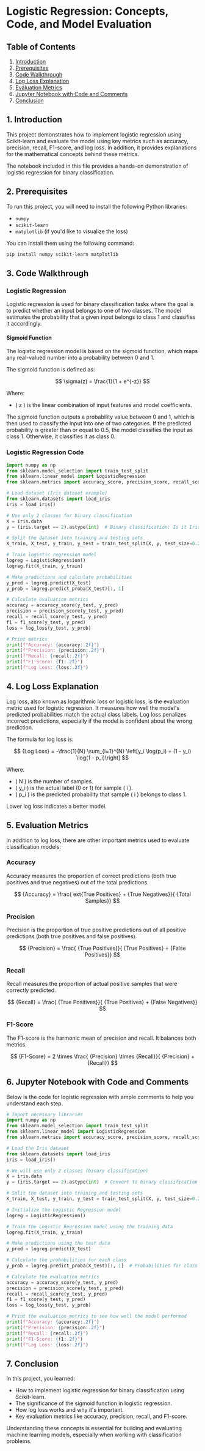
# Logistic Regression: Concepts, Code, and Model Evaluation

## Table of Contents
1. [Introduction](#1-introduction)
2. [Prerequisites](#2-prerequisites)
3. [Code Walkthrough](#3-code-walkthrough)
4. [Log Loss Explanation](#4-log-loss-explanation)
5. [Evaluation Metrics](#5-evaluation-metrics)
6. [Jupyter Notebook with Code and Comments](#6-jupyter-notebook-with-code-and-comments)
7. [Conclusion](#7-conclusion)

## 1. Introduction
This project demonstrates how to implement logistic regression using Scikit-learn and evaluate the model using key metrics such as accuracy, precision, recall, F1-score, and log loss. In addition, it provides explanations for the mathematical concepts behind these metrics.

The notebook included in this file provides a hands-on demonstration of logistic regression for binary classification.

## 2. Prerequisites

To run this project, you will need to install the following Python libraries:
- `numpy`
- `scikit-learn`
- `matplotlib` (if you'd like to visualize the loss)

You can install them using the following command:

```bash
pip install numpy scikit-learn matplotlib
```

## 3. Code Walkthrough

### Logistic Regression

Logistic regression is used for binary classification tasks where the goal is to predict whether an input belongs to one of two classes. The model estimates the probability that a given input belongs to class 1 and classifies it accordingly.

#### Sigmoid Function

The logistic regression model is based on the sigmoid function, which maps any real-valued number into a probability between 0 and 1.

The sigmoid function is defined as:

$$
\sigma(z) = \frac{1}{1 + e^{-z}}
$$

Where:
- \( z \) is the linear combination of input features and model coefficients.

The sigmoid function outputs a probability value between 0 and 1, which is then used to classify the input into one of two categories. If the predicted probability is greater than or equal to 0.5, the model classifies the input as class 1. Otherwise, it classifies it as class 0.

### Logistic Regression Code

```python
import numpy as np
from sklearn.model_selection import train_test_split
from sklearn.linear_model import LogisticRegression
from sklearn.metrics import accuracy_score, precision_score, recall_score, f1_score, log_loss

# Load dataset (Iris dataset example)
from sklearn.datasets import load_iris
iris = load_iris()

# Use only 2 classes for binary classification
X = iris.data
y = (iris.target == 2).astype(int)  # Binary classification: Is it Iris-Virginica or not?

# Split the dataset into training and testing sets
X_train, X_test, y_train, y_test = train_test_split(X, y, test_size=0.2, random_state=42)

# Train logistic regression model
logreg = LogisticRegression()
logreg.fit(X_train, y_train)

# Make predictions and calculate probabilities
y_pred = logreg.predict(X_test)
y_prob = logreg.predict_proba(X_test)[:, 1]

# Calculate evaluation metrics
accuracy = accuracy_score(y_test, y_pred)
precision = precision_score(y_test, y_pred)
recall = recall_score(y_test, y_pred)
f1 = f1_score(y_test, y_pred)
loss = log_loss(y_test, y_prob)

# Print metrics
print(f"Accuracy: {accuracy:.2f}")
print(f"Precision: {precision:.2f}")
print(f"Recall: {recall:.2f}")
print(f"F1-Score: {f1:.2f}")
print(f"Log Loss: {loss:.2f}")
```

## 4. Log Loss Explanation

Log loss, also known as logarithmic loss or logistic loss, is the evaluation metric used for logistic regression. It measures how well the model's predicted probabilities match the actual class labels. Log loss penalizes incorrect predictions, especially if the model is confident about the wrong prediction.

The formula for log loss is:

$$
    {Log Loss} = -\frac{1}{N} \sum_{i=1}^{N} \left[y_i \log(p_i) + (1 - y_i) \log(1 - p_i)\right]
$$

Where:
- \( N \) is the number of samples.
- \( y_i \) is the actual label (0 or 1) for sample \( i \).
- \( p_i \) is the predicted probability that sample \( i \) belongs to class 1.

Lower log loss indicates a better model.

## 5. Evaluation Metrics

In addition to log loss, there are other important metrics used to evaluate classification models:

### Accuracy

Accuracy measures the proportion of correct predictions (both true positives and true negatives) out of the total predictions.

$$
    {Accuracy} = \frac{	ext{True Positives} + 	{True Negatives}}{	{Total Samples}}
$$

### Precision

Precision is the proportion of true positive predictions out of all positive predictions (both true positives and false positives).

$$
    {Precision} = \frac{	{True Positives}}{	{True Positives} + 	{False Positives}}
$$

### Recall

Recall measures the proportion of actual positive samples that were correctly predicted.

$$
    {Recall} = \frac{	{True Positives}}{	{True Positives} + 	{False Negatives}}
$$

### F1-Score

The F1-score is the harmonic mean of precision and recall. It balances both metrics.

$$
    {F1-Score} = 2 \times \frac{	{Precision} \times 	{Recall}}{	{Precision} + 	{Recall}}
$$

## 6. Jupyter Notebook with Code and Comments

Below is the code for logistic regression with ample comments to help you understand each step.

```python
# Import necessary libraries
import numpy as np
from sklearn.model_selection import train_test_split
from sklearn.linear_model import LogisticRegression
from sklearn.metrics import accuracy_score, precision_score, recall_score, f1_score, log_loss

# Load the Iris dataset
from sklearn.datasets import load_iris
iris = load_iris()

# We will use only 2 classes (binary classification)
X = iris.data
y = (iris.target == 2).astype(int)  # Convert to binary classification problem

# Split the dataset into training and testing sets
X_train, X_test, y_train, y_test = train_test_split(X, y, test_size=0.2, random_state=42)

# Initialize the Logistic Regression model
logreg = LogisticRegression()

# Train the Logistic Regression model using the training data
logreg.fit(X_train, y_train)

# Make predictions using the test data
y_pred = logreg.predict(X_test)

# Calculate the probabilities for each class
y_prob = logreg.predict_proba(X_test)[:, 1]  # Probabilities for class 1 (Iris-Virginica)

# Calculate the evaluation metrics
accuracy = accuracy_score(y_test, y_pred)
precision = precision_score(y_test, y_pred)
recall = recall_score(y_test, y_pred)
f1 = f1_score(y_test, y_pred)
loss = log_loss(y_test, y_prob)

# Print the evaluation metrics to see how well the model performed
print(f"Accuracy: {accuracy:.2f}")
print(f"Precision: {precision:.2f}")
print(f"Recall: {recall:.2f}")
print(f"F1-Score: {f1:.2f}")
print(f"Log Loss: {loss:.2f}")
```

## 7. Conclusion

In this project, you learned:
- How to implement logistic regression for binary classification using Scikit-learn.
- The significance of the sigmoid function in logistic regression.
- How log loss works and why it's important.
- Key evaluation metrics like accuracy, precision, recall, and F1-score.

Understanding these concepts is essential for building and evaluating machine learning models, especially when working with classification problems.

